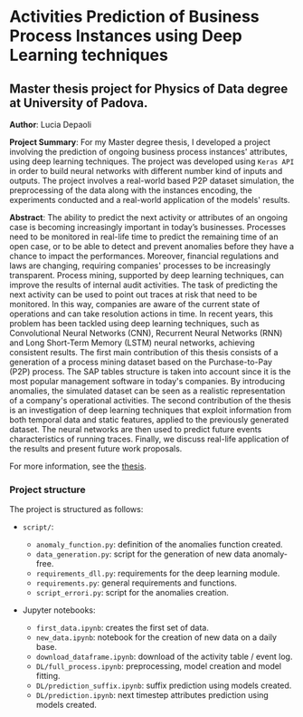 # Activities Prediction of Business Process Instances using Deep Learning techniques
## Master thesis project for Physics of Data degree at University of Padova.

**Author**: Lucia Depaoli

**Project Summary**: For my Master degree thesis, I developed a project involving the prediction of ongoing business process instances' attributes, using deep learning techniques. The project was developed using `Keras API` in order to build neural networks with different number kind of inputs and outputs. The project involves a real-world based P2P dataset simulation, the preprocessing of the data along with the instances encoding, the experiments conducted and a real-world application of the models' results.

**Abstract**: The ability to predict the next activity or attributes of an ongoing case is becoming increasingly important in today’s businesses. Processes need to be monitored in real-life time to predict the remaining time of an open case, or to be able to detect and prevent anomalies before they have a chance to impact the performances. Moreover, financial regulations and laws are changing, requiring companies' processes to be increasingly transparent. Process mining, supported by deep learning techniques, can improve the results of internal audit activities. The task of predicting the next activity can be used to point out traces at risk that need to be monitored. In this way, companies are aware of the current state of operations and can take resolution actions in time. In recent years, this problem has been tackled using deep learning techniques, such as Convolutional Neural Networks (CNN), Recurrent Neural Networks (RNN) and Long Short-Term Memory (LSTM) neural networks, achieving consistent results.
The first main contribution of this thesis consists of a generation of a process mining dataset based on the Purchase-to-Pay (P2P) process. The SAP tables structure is taken into account since it is the most popular management software in today's companies. By introducing anomalies, the simulated dataset can be seen as a realistic representation of a company's operational activities.
The second contribution of the thesis is an investigation of deep learning techniques that exploit information from both temporal data and static features, applied to the previously generated dataset. The neural networks are then used to predict future events characteristics of running traces.
Finally, we discuss real-life application of the results and present future work proposals.

For more information, see the [thesis](xxx).

### Project structure
The project is structured as follows:
- `script/`:
  - `anomaly_function.py`: definition of the anomalies function created.
  - `data_generation.py`: script for the generation of new data anomaly-free.
  - `requirements_dll.py`: requirements for the deep learning module.
  - `requirements.py`: general requirements and functions.
  - `script_errori.py`: script for the anomalies creation.

- Jupyter notebooks:
  - `first_data.ipynb`: creates the first set of data.
  - `new_data.ipynb`: notebook for the creation of new data on a daily base.
  - `download_dataframe.ipynb`: download of the activity table / event log.
  - `DL/full_process.ipynb`: preprocessing, model creation and model fitting.
  - `DL/prediction_suffix.ipynb`: suffix prediction using models created.
  - `DL/prediction.ipynb`: next timestep attributes prediction using models created.
